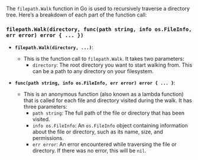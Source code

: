 The `filepath.Walk` function in Go is used to recursively traverse a directory tree. Here’s a breakdown of each part of the function call:

### `filepath.Walk(directory, func(path string, info os.FileInfo, err error) error { ... })`

- **`filepath.Walk(directory, ...)`**:
  - This is the function call to `filepath.Walk`. It takes two parameters:
    - `directory`: The root directory you want to start walking from. This can be a path to any directory on your filesystem.

- **`func(path string, info os.FileInfo, err error) error { ... }`**:
  - This is an anonymous function (also known as a lambda function) that is called for each file and directory visited during the walk. It has three parameters:
    - `path string`: The full path of the file or directory that has been visited.
    - `info os.FileInfo`: An `os.FileInfo` object containing information about the file or directory, such as its name, size, and permissions.
    - `err error`: An error encountered while traversing the file or directory. If there was no error, this will be `nil`.
